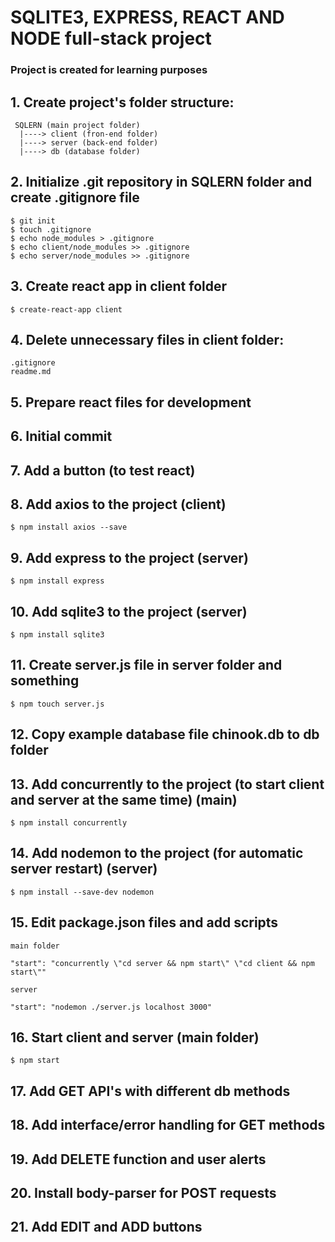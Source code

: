 # SQLITE3, EXPRESS, REACT AND NODE full-stack project

### Project is created for learning purposes

## 1. Create project's folder structure:

     SQLERN (main project folder)
      |----> client (fron-end folder)
      |----> server (back-end folder)
      |----> db (database folder)

## 2. Initialize .git repository in SQLERN folder and create .gitignore file

    $ git init
    $ touch .gitignore
    $ echo node_modules > .gitignore
    $ echo client/node_modules >> .gitignore
    $ echo server/node_modules >> .gitignore

## 3. Create react app in client folder

    $ create-react-app client

## 4. Delete unnecessary files in client folder:

    .gitignore
    readme.md

## 5. Prepare react files for development

## 6. Initial commit

## 7. Add a button (to test react)

## 8. Add axios to the project (client)

    $ npm install axios --save

## 9. Add express to the project (server)

    $ npm install express

## 10. Add sqlite3 to the project (server)

    $ npm install sqlite3

## 11. Create server.js file in server folder and something

    $ npm touch server.js

## 12. Copy example database file chinook.db to db folder

## 13. Add concurrently to the project (to start client and server at the same time) (main)

    $ npm install concurrently

## 14. Add nodemon to the project (for automatic server restart) (server)

    $ npm install --save-dev nodemon

## 15. Edit package.json files and add scripts

    main folder

    "start": "concurrently \"cd server && npm start\" \"cd client && npm start\""

    server

    "start": "nodemon ./server.js localhost 3000"

## 16. Start client and server (main folder)

    $ npm start

## 17. Add GET API's with different db methods

## 18. Add interface/error handling for GET methods

## 19. Add DELETE function and user alerts

## 20. Install body-parser for POST requests

## 21. Add EDIT and ADD buttons
